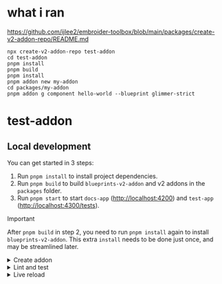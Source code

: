 # what i ran
https://github.com/ijlee2/embroider-toolbox/blob/main/packages/create-v2-addon-repo/README.md

```
npx create-v2-addon-repo test-addon
cd test-addon
pnpm install
pnpm build
pnpm install
pnpm addon new my-addon
cd packages/my-addon
pnpm addon g component hello-world --blueprint glimmer-strict
```

# test-addon

## Local development

You can get started in 3 steps:

1. Run `pnpm install` to install project dependencies.
1. Run `pnpm build` to build `blueprints-v2-addon` and v2 addons in the `packages` folder.
1. Run `pnpm start` to start `docs-app` ([http://localhost:4200](http://localhost:4200)) and `test-app` ([http://localhost:4300/tests](http://localhost:4300/tests?hidepassed)).

> [!IMPORTANT]
>
> After `pnpm build` in step 2, you need to run `pnpm install` again to install `blueprints-v2-addon`. This extra `install` needs to be done just once, and may be streamlined later.


<details>

<summary>Create addon</summary>

From the workspace root, run the `new` command to create an addon in `packages`. The addon will be included in `docs-app` and `test-app`.

```sh
pnpm addon new <name> [options]

# Example: Create the addon `ui-form`
pnpm addon new ui-form

# Example: Specify the location for a scoped package
pnpm addon new @my-org-ui/form --location ui/form
```

Don't forget to run `pnpm install` to install the addon's dependencies.

</details>


<details>

<summary>Lint and test</summary>

From the workspace root, you can run these commands to apply the action to _all packages_.

```sh
# Lint files
pnpm lint
pnpm lint:fix

# Run tests
pnpm test
```

To save time, you can instead run the commands above in some package's root. This will affect _only that package_.

```sh
# Example: Lint `@my-org-ui/form`
cd packages/ui/form
pnpm lint
```

</details>


<details>

<summary>Live reload</summary>

Change the current directory to the addon that you want to work on. Run the `start` command to rebuild the addon automatically.

```sh
# Example: Run `@my-org-ui/form`
cd packages/ui/form
pnpm start
```

Assuming that `docs-app` and `test-app` are running, these apps will rebuild after you save a change to the addon.

If you don't see a live reload occur, try restarting the apps.

</details>
